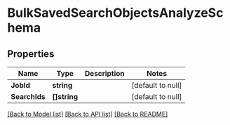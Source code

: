 # BulkSavedSearchObjectsAnalyzeSchema

## Properties
Name | Type | Description | Notes
------------ | ------------- | ------------- | -------------
**JobId** | **string** |  | [default to null]
**SearchIds** | **[]string** |  | [default to null]

[[Back to Model list]](../README.md#documentation-for-models) [[Back to API list]](../README.md#documentation-for-api-endpoints) [[Back to README]](../README.md)


